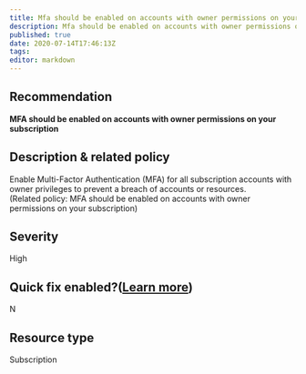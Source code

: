 ```yaml
---
title: Mfa should be enabled on accounts with owner permissions on your subscription
description: Mfa should be enabled on accounts with owner permissions on your subscription
published: true
date: 2020-07-14T17:46:13Z
tags:
editor: markdown
---
```


## Recommendation
**MFA should be enabled on accounts with owner permissions on your subscription**

## Description & related policy
Enable Multi-Factor Authentication (MFA) for all subscription accounts with owner privileges to prevent a breach of accounts or resources.<br>(Related policy: MFA should be enabled on accounts with owner permissions on your subscription)

## Severity
High

## Quick fix enabled?([Learn more](https://docs.microsoft.com/azure/security-center/security-center-remediate-recommendations#recommendations-with-quick-fix-remediation))
N

## Resource type
Subscription




